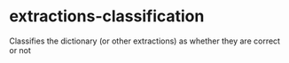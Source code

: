 # extractions-classification
Classifies the dictionary (or other extractions) as whether they are correct or not
